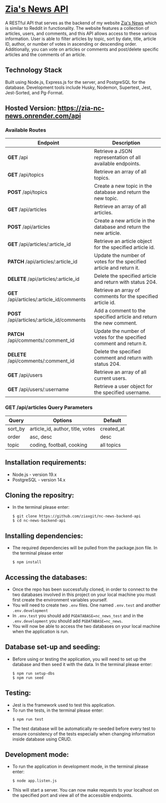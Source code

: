 # [Zia's News API](https://zia-nc-news.onrender.com/api)

A RESTful API that serves as the backend of my website [Zia's News](https://zias-news.netlify.app/) which is similar to Reddit in functionality. The website features a collection of articles, users, and comments, and this API allows access to these various information. User is able to filter articles by topic, sort by date, title, article ID, author, or number of votes in ascending or descending order. Additionally, you can vote on articles or comments and post/delete specific articles and the comments of an article.

## Technology Stack

Built using Node.js, Express.js for the server, and PostgreSQL for the database. 
Development tools include Husky, Nodemon, Supertest, Jest, Jest-Sorted, and Pg-Format.

## Hosted Version: https://zia-nc-news.onrender.com/api

### Available Routes

| Endpoint                                    | Description                                                         |
| ------------------------------------------- | ------------------------------------------------------------------- |
| **GET** /api                                | Retrieve a JSON representation of all available endpoints.          |
| **GET** /api/topics                         | Retrieve an array of all topics.                                    |
| **POST** /api/topics                        | Create a new topic in the database and return the new topic.        |
| **GET** /api/articles                       | Retrieve an array of all articles.                                  |
| **POST** /api/articles                      | Create a new article in the database and return the new article.    |
| **GET** /api/articles/:article_id           | Retrieve an article object for the specified article id.            |
| **PATCH** /api/articles/:article_id         | Update the number of votes for the specified article and return it. |
| **DELETE** /api/articles/:article_id        | Delete the specified article and return with status 204.            |
| **GET** /api/articles/:article_id/comments  | Retrieve an array of comments for the specified article id.         |
| **POST** /api/articles/:article_id/comments | Add a comment to the specified article and return the new comment.  |
| **PATCH** /api/comments/:comment_id         | Update the number of votes for the specified comment and return it. |
| **DELETE** /api/comments/:comment_id        | Delete the specified comment and return with status 204.            |
| **GET** /api/users                          | Retrieve an array of all current users.                             |
| **GET** /api/users/:username                | Retrieve a user object for the specified username.                  |

### **GET** /api/articles Query Parameters
| Query   | Options                                         | Default    |
| ------- | ----------------------------------------------- | ---------- |
| sort_by | article_id, author, title, votes | created_at |
| order   | asc, desc                                       | desc       |
| topic   | coding, football, cooking                       | all topics |

## Installation requirements:
- Node.js - version 19.x
- PostgreSQL - version 14.x
## Cloning the repositry:
- In the terminal please enter:
  ```
  $ git clone https://github.com/ziaxgit/nc-news-backend-api
  $ cd nc-news-backend-api
  ```
## Installing dependencies:
- The required dependencies will be pulled from the package.json file. In the terminal please enter
  ```
  $ npm install
  ```
## Accessing the databases:
- Once the repo has been successfully cloned, in order to connect to the two databases involved in this project on your local machine you must first create the environment variables yourself.
- You will need to create two `.env` files. One named `.env.test` and another `.env.development`
- In `.env.test` you should add `PGDATABASE=nc_news_test` and in the `.env.development` you should add `PGDATABASE=nc_news`.
- You will now be able to access the two databases on your local machine when the application is run.
## Database set-up and seeding:
- Before using or testing the application, you will need to set up the database and then seed it with the data. In the terminal please enter:
  ```
  $ npm run setup-dbs
  $ npm run seed
  ```
## Testing:
- Jest is the framework used to test this application.
- To run the tests, in the terminal please enter:
  ```
  $ npm run test
  ```
- The test database will be automatically re-seeded before every test to ensure consistency of the tests especially when changing information inside database using CRUD.
## Development mode:
- To run the application in development mode, in the terminal please enter:
  ```
  $ node app.listen.js
  ```
- This will start a server. You can now make requests to your localhost on the specified port and view all of the accessible endpoints.

